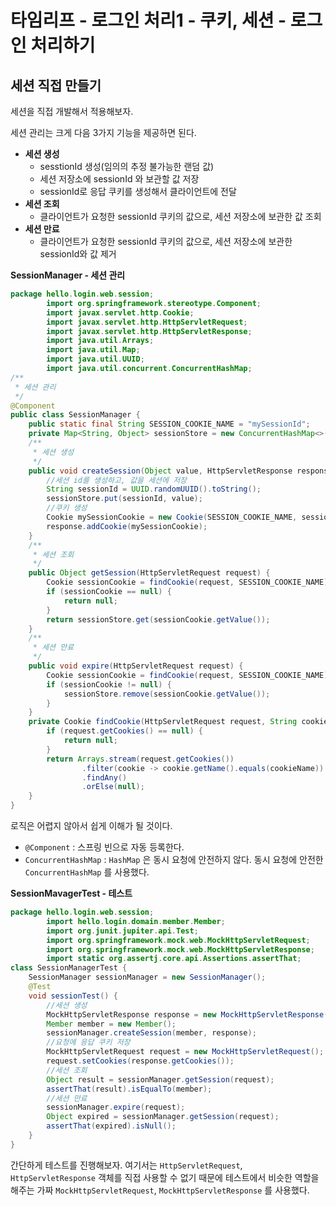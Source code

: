 # 타임리프 - 로그인 처리1 - 쿠키, 세션 - 로그인 처리하기

## 세션 직접 만들기

세션을 직접 개발해서 적용해보자.

세션 관리는 크게 다음 3가지 기능을 제공하면 된다.



* **세션  생성**
  * sesstionId 생성(임의의 추정 불가능한 랜덤 값)
  * 세션 저장소에 sessionId 와 보관할 값 저장
  * sessionId로 응답 쿠키를 생성해서 클라이언트에 전달
* **세션 조회**
  * 클라이언트가 요청한 sessionId 쿠키의 값으로, 세션 저장소에 보관한 값 조회
* **세션 만료**
  * 클라이언트가 요청한 sessionId 쿠키의 값으로, 세션 저장소에 보관한 sessionId와 값 제거



**SessionManager - 세션 관리**

```java
package hello.login.web.session;
        import org.springframework.stereotype.Component;
        import javax.servlet.http.Cookie;
        import javax.servlet.http.HttpServletRequest;
        import javax.servlet.http.HttpServletResponse;
        import java.util.Arrays;
        import java.util.Map;
        import java.util.UUID;
        import java.util.concurrent.ConcurrentHashMap;
/**
 * 세션 관리
 */
@Component
public class SessionManager {
    public static final String SESSION_COOKIE_NAME = "mySessionId";
    private Map<String, Object> sessionStore = new ConcurrentHashMap<>();
    /**
     * 세션 생성
     */
    public void createSession(Object value, HttpServletResponse response) {
        //세션 id를 생성하고, 값을 세션에 저장
        String sessionId = UUID.randomUUID().toString();
        sessionStore.put(sessionId, value);
        //쿠키 생성
        Cookie mySessionCookie = new Cookie(SESSION_COOKIE_NAME, sessionId);
        response.addCookie(mySessionCookie);
    }
    /**
     * 세션 조회
     */
    public Object getSession(HttpServletRequest request) {
        Cookie sessionCookie = findCookie(request, SESSION_COOKIE_NAME);
        if (sessionCookie == null) {
            return null;
        }
        return sessionStore.get(sessionCookie.getValue());
    }
    /**
     * 세션 만료
     */
    public void expire(HttpServletRequest request) {
        Cookie sessionCookie = findCookie(request, SESSION_COOKIE_NAME);
        if (sessionCookie != null) {
            sessionStore.remove(sessionCookie.getValue());
        }
    }
    private Cookie findCookie(HttpServletRequest request, String cookieName) {
        if (request.getCookies() == null) {
            return null;
        }
        return Arrays.stream(request.getCookies())
                .filter(cookie -> cookie.getName().equals(cookieName))
                .findAny()
                .orElse(null);
    }
}

```

로직은 어렵지 않아서 쉽게 이해가 될 것이다.



* `@Component` : 스프링 빈으로 자동 등록한다.
* `ConcurrentHashMap` : `HashMap` 은 동시 요청에 안전하지 않다. 동시 요청에 안전한 `ConcurrentHashMap` 를 사용했다.



**SessionMavagerTest - 테스트**

```java
package hello.login.web.session;
        import hello.login.domain.member.Member;
        import org.junit.jupiter.api.Test;
        import org.springframework.mock.web.MockHttpServletRequest;
        import org.springframework.mock.web.MockHttpServletResponse;
        import static org.assertj.core.api.Assertions.assertThat;
class SessionManagerTest {
    SessionManager sessionManager = new SessionManager();
    @Test
    void sessionTest() {
        //세션 생성
        MockHttpServletResponse response = new MockHttpServletResponse();
        Member member = new Member();
        sessionManager.createSession(member, response);
        //요청에 응답 쿠키 저장
        MockHttpServletRequest request = new MockHttpServletRequest();
        request.setCookies(response.getCookies());
        //세션 조회
        Object result = sessionManager.getSession(request);
        assertThat(result).isEqualTo(member);
        //세션 만료
        sessionManager.expire(request);
        Object expired = sessionManager.getSession(request);
        assertThat(expired).isNull();
    }
}
```

간단하게 테스트를 진행해보자. 여기서는 `HttpServletRequest`, `HttpServletResponse` 객체를 직접 사용할 수 없기 때문에 테스트에서 비슷한 역할을 해주는 가짜 `MockHttpServletRequest`, `MockHttpServletResponse` 를 사용했다.